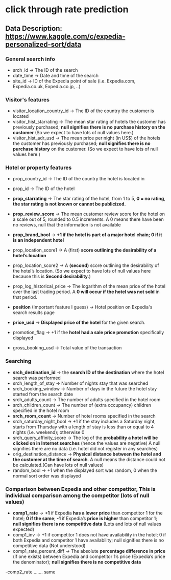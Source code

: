 # click through rate prediction

## Data Description:  https://www.kaggle.com/c/expedia-personalized-sort/data

### General search info

- srch_id -> The ID of the search
- date_time -> Date and time of the search
- site_id -> ID of the Expedia point of sale (i.e. Expedia.com, Expedia.co.uk, Expedia.co.jp, ..)

### Visitor's features

- visitor_location_country_id  -> The ID of the country the customer is located
- visitor_hist_starrating -> The mean star rating of hotels the customer has previously purchased; **null signifies there is no purchase history on the customer** (So we expect to have lots of null values here.)
- visitor_hist_adr_usd -> The mean price per night (in US$) of the hotels the customer has previously purchased; **null signifies there is no purchase history** on the customer. (So we expect to have lots of null values here.)

### Hotel or property features

- prop_country_id -> The ID of the country the hotel is located in
- prop_id -> The ID of the hotel
- **prop_starrating** -> The star rating of the hotel, from 1 to 5, **0 = no rating**, **the star rating is not known or cannot be publicized.**
- **prop_review_score** -> The mean customer review score for the hotel on a scale out of 5, rounded to 0.5 increments. A 0 means there have been no reviews, null that the information is not available
- **prop_brand_bool** -> **+1 if the hotel is part of a major hotel chain; 0 if it is an independent hotel**
- prop_location_score1 -> A (first) **score outlining the desirability of a hotel’s location**
- prop_location_score2 -> A **(second)** score outlining the desirability of the hotel’s location. (So we expect to have lots of null values here because this is **Second desirability**.)
- prop_log_historical_price -> The logarithm of the mean price of the hotel over the last trading period. A **0 will occur if the hotel was not sold** in that period.

- **position** (Important feature I guess) -> Hotel position on Expedia's search results page
- **price_usd** -> **Displayed price of the hotel** for the given search.
- promotion_flag -> +1 if the **hotel had a sale price promotion** specifically displayed

- gross_booking_usd -> Total value of the transaction

### Searching 

- **srch_destination_id** -> the **search ID of the destination** where the hotel search was performed
- srch_length_of_stay ->  Number of nights stay that was searched
- srch_booking_window -> Number of days in the future the hotel stay started from the search date
- srch_adults_count -> The number of adults specified in the hotel room
- srch_children_count -> The number of (extra occupancy) children specified in the hotel room
- **srch_room_count** -> Number of hotel rooms specified in the search
- srch_saturday_night_bool -> +1 if the stay includes a Saturday night, starts from Thursday with a length of stay is less than or equal to 4 nights (i.e. weekend); otherwise 0
- srch_query_affinity_score -> The log of the **probability a hotel will be clicked on in Internet searches** (hence the values are negative)  A null signifies there are no data (i.e. hotel did not register in any searches)
- orig_destination_distance -> **Physical distance between the hotel and the customer at the time of search**. A null means the distance could not be calculated.(Can have lots of null values)
- random_bool -> +1 when the displayed sort was random, 0 when the normal sort order was displayed

### Comparison between Expedia and other competitor, This is individual comparison among the competitor (lots of null values)


- **comp1_rate** -> **+1** if Expedia **has a lower price** than competitor 1 for the hotel;    **0 if the same**;     **-1** if Expedia’s **price is higher** than competitor 1; **null signifies there is no competitive data** (Lots and lots of null values expected)
- comp1_inv -> +1 if competitor 1 does not have availability in the hotel; 0 if both Expedia and competitor 1 have availability; null signifies there is no competitive data (Not understood)
- comp1_rate_percent_diff -> The absolute **percentage difference in price** (if one exists) between Expedia and competitor 1’s price (Expedia’s price the denominator); **null signifies there is no competitive data**

-comp2_rate ....... same 
